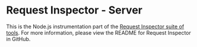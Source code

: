 # Request Inspector - Server

This is the Node.js instrumentation part of the [Request Inspector suite of tools](https://github.com/nebrius/request-inspector).
For more information, please view the README for Request Inspector in GitHub.
